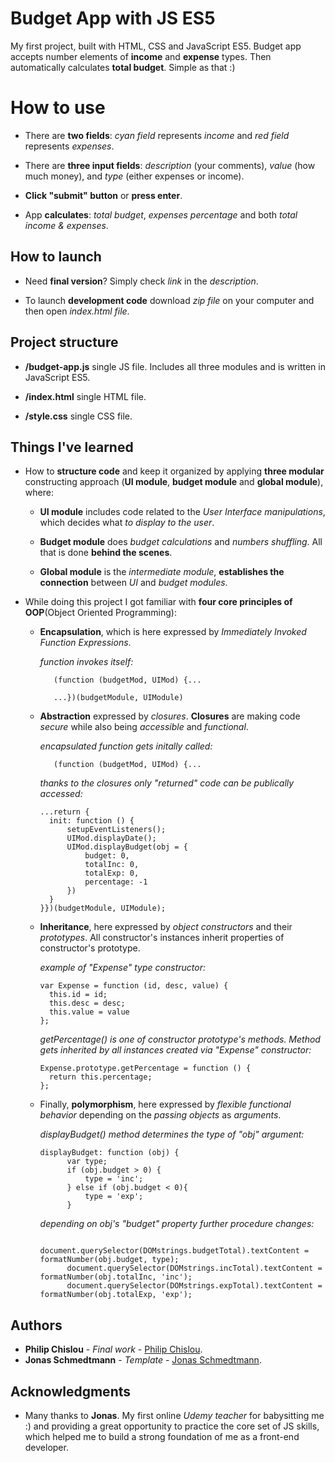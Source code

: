 # Budget App with JS ES5

My first project, built with HTML, CSS and JavaScript ES5. Budget app accepts number elements of **income** and **expense** types. Then automatically calculates **total budget**. Simple as that :)


# How to use

* There are **two fields**: *cyan field* represents *income* and *red field* represents *expenses*. 

* There are **three input fields**: *description* (your comments), *value* (how much money), and *type* (either expenses or income). 

* **Click "submit" button** or **press enter**.

* App **calculates**: *total budget*, *expenses percentage* and both *total income & expenses*.


## How to launch

* Need **final version**? Simply check *link* in the *description*. 

* To launch **development code** download *zip file* on your computer and then open *index.html file*.

## Project structure

* **/budget-app.js** single JS file. Includes all three modules and is written in JavaScript ES5. 

* **/index.html** single HTML file.  

* **/style.css** single CSS file.


## Things I've learned 

* How to **structure code** and keep it organized by applying **three modular** constructing approach (**UI module**, **budget module** and **global module**), where:

    * **UI module** includes code related to the *User Interface manipulations*, which decides what *to display to the user*. 
    
    * **Budget module** does *budget calculations* and *numbers shuffling*. All that is done **behind the scenes**.
    
    * **Global module** is the *intermediate module*, **establishes the connection** between *UI* and *budget modules*. 

* While doing this project I got familiar with **four core principles of OOP**(Object Oriented Programming):

    * **Encapsulation**, which is here expressed by *Immediately Invoked Function Expressions*. 
    
      *function invokes itself:*
      ```
         (function (budgetMod, UIMod) {...
         
         ...})(budgetModule, UIModule)
      ```
      
    * **Abstraction** expressed by *closures*. **Closures** are making code *secure* while also being *accessible* and *functional*.
    
      *encapsulated function gets initally called:*
      ```
         (function (budgetMod, UIMod) {... 
      ```
      
      *thanks to the closures only "returned" code can be publically accessed:*
      ```
      ...return {
        init: function () {
            setupEventListeners();
            UIMod.displayDate();
            UIMod.displayBudget(obj = {
                budget: 0,
                totalInc: 0,
                totalExp: 0,
                percentage: -1
            })
        }
      }})(budgetModule, UIModule);
      ```
    
    * **Inheritance**, here expressed by *object constructors* and their *prototypes*. All constructor's instances inherit properties of constructor's prototype.
    
      *example of "Expense" type *constructor*:* 
      ```
      var Expense = function (id, desc, value) {
        this.id = id;
        this.desc = desc;
        this.value = value
      };
      ```
      *getPercentage() is one of *constructor prototype's* methods. Method gets inherited by all instances created via "Expense"             constructor:*
      ```
      Expense.prototype.getPercentage = function () {
        return this.percentage;
      };
      ```
      
    * Finally, **polymorphism**, here expressed by *flexible functional behavior* depending on the *passing objects* as *arguments*.
      
      *displayBudget() method determines the type of "obj" argument:* 
      ```
      displayBudget: function (obj) {
            var type;
            if (obj.budget > 0) {
                type = 'inc';
            } else if (obj.budget < 0){
                type = 'exp';
            }
      ```
      
      *depending on obj's "budget" property further procedure changes:*
      ```
            document.querySelector(DOMstrings.budgetTotal).textContent = formatNumber(obj.budget, type);
            document.querySelector(DOMstrings.incTotal).textContent = formatNumber(obj.totalInc, 'inc');
            document.querySelector(DOMstrings.expTotal).textContent = formatNumber(obj.totalExp, 'exp');
      ```


## Authors

* **Philip Chislou** - *Final work* - [Philip Chislou](https://github.com/h1l1ch).
* **Jonas Schmedtmann** - *Template* - [Jonas Schmedtmann](https://github.com/jonasschmedtmann).


## Acknowledgments

* Many thanks to **Jonas**. My first online *Udemy teacher* for babysitting me :) and providing a great opportunity to practice the core set of JS skills, which helped me to build a strong foundation of me as a front-end developer. 
